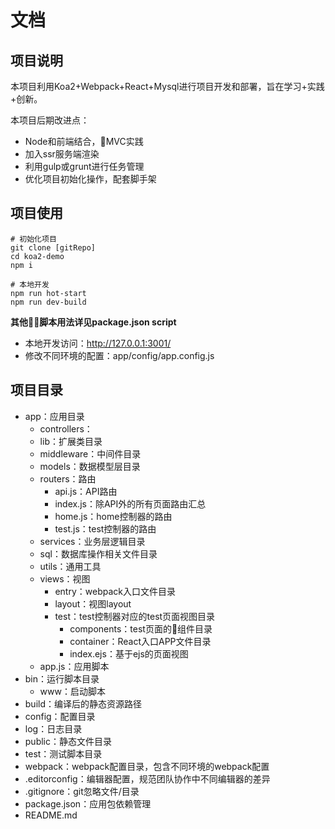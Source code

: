 # 文档

## 项目说明

本项目利用Koa2+Webpack+React+Mysql进行项目开发和部署，旨在学习+实践+创新。

本项目后期改进点：

- Node和前端结合，MVC实践
- 加入ssr服务端渲染
- 利用gulp或grunt进行任务管理
- 优化项目初始化操作，配套脚手架

## 项目使用

```shell
# 初始化项目
git clone [gitRepo]
cd koa2-demo
npm i

# 本地开发
npm run hot-start
npm run dev-build
```
**其他脚本用法详见package.json script**

- 本地开发访问：http://127.0.0.1:3001/
- 修改不同环境的配置：app/config/app.config.js

## 项目目录

- app：应用目录
  - controllers：
  - lib：扩展类目录
  - middleware：中间件目录
  - models：数据模型层目录
  - routers：路由
    - api.js：API路由
    - index.js：除API外的所有页面路由汇总
    - home.js：home控制器的路由
    - test.js：test控制器的路由
  - services：业务层逻辑目录
  - sql：数据库操作相关文件目录
  - utils：通用工具 
  - views：视图
    - entry：webpack入口文件目录
    - layout：视图layout
    - test：test控制器对应的test页面视图目录
      - components：test页面的组件目录
      - container：React入口APP文件目录
      - index.ejs：基于ejs的页面视图
  - app.js：应用脚本
- bin：运行脚本目录
  - www：启动脚本
- build：编译后的静态资源路径
- config：配置目录
- log：日志目录
- public：静态文件目录
- test：测试脚本目录
- webpack：webpack配置目录，包含不同环境的webpack配置
- .editorconfig：编辑器配置，规范团队协作中不同编辑器的差异
- .gitignore：git忽略文件/目录
- package.json：应用包依赖管理
- README.md
